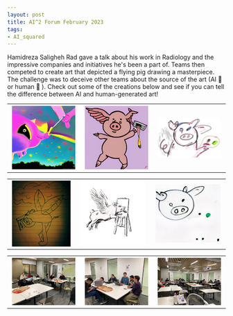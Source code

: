 ```yaml
---
layout: post
title: AI^2 Forum February 2023
tags:
- AI_squared
---
```


Hamidreza Saligheh Rad gave a talk about his work in Radiology and the impressive companies and initiatives he's been a part of.
Teams then competed to create art that depicted a flying pig drawing a masterpiece. The challenge was to deceive other teams about the source of the art (AI 🤖 or human 🎨 ). Check out some of the creations below and see if you can tell the difference between AI and human-generated art!

<table>
  <tr>
    <th><img src="/images/AI2Feb2023-1.jpg" style="max-width: 95%;" /></th>
    <th><img src="/images/AI2Feb2023-2.jpg" style="max-width: 95%;" /></th>
    <th><img src="/images/AI2Feb2023-3.jpg" style="max-width: 95%;" /></th>
  </tr>
</table>
<table>
  <tr>
    <th><img src="/images/AI2Feb2023-4.jpg" style="max-width: 95%;" /></th>
    <th><img src="/images/AI2Feb2023-5.jpg" style="max-width: 95%;" /></th>
    <th><img src="/images/AI2Feb2023-6.jpg" style="max-width: 95%;" /></th>
  </tr>
</table>

<table>
  <tr>
    <th><img src="/images/AI2_Feb2023-7.jpg" style="max-width: 95%;" /></th>
    <th><img src="/images/AI2_Feb2023-8.jpg" style="max-width: 95%;" /></th>
    <th><img src="/images/AI2_Feb2023-9.jpg" style="max-width: 95%;" /></th>
  </tr>
</table>
